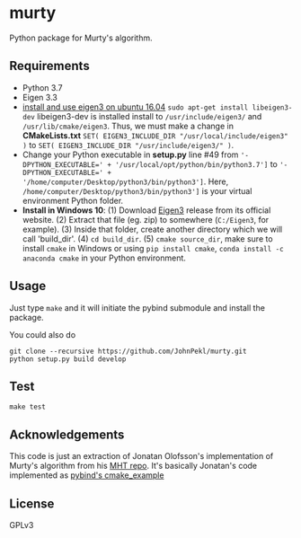 # murty

Python package for Murty's algorithm. 

## Requirements

- Python 3.7
- Eigen 3.3
-    [install and use eigen3 on ubuntu 16.04](https://kezunlin.me/post/d97b21ee/) `sudo apt-get install libeigen3-dev` libeigen3-dev is installed install to `/usr/include/eigen3/` and `/usr/lib/cmake/eigen3`. Thus, we must make a change in **CMakeLists.txt** `SET( EIGEN3_INCLUDE_DIR "/usr/local/include/eigen3" )` to `SET( EIGEN3_INCLUDE_DIR "/usr/include/eigen3/" )`.
-    Change your Python executable in **setup.py** line #49 from `'-DPYTHON_EXECUTABLE=' + '/usr/local/opt/python/bin/python3.7']` to `'-DPYTHON_EXECUTABLE=' + '/home/computer/Desktop/python3/bin/python3']`. Here, `/home/computer/Desktop/python3/bin/python3']` is your virtual environment Python folder.
-    **Install in Windows 10**: (1) Download [Eigen3](https://eigen.tuxfamily.org/) release from its official website. (2) Extract that file (eg. zip) to somewhere (`C:/Eigen3`, for example). (3) Inside that folder, create another directory which we will call 'build_dir'. (4) `cd build_dir`. (5) `cmake source_dir`, make sure to install `cmake` in Windows or using `pip install cmake`, `conda install -c anaconda cmake` in your Python environment.

## Usage

Just type `make` and it will initiate the pybind submodule
and install the package.

You could also do 
```
git clone --recursive https://github.com/JohnPekl/murty.git
python setup.py build develop
``` 

## Test

`make test`

## Acknowledgements

This code is just an extraction of Jonatan Olofsson's
implementation of Murty's algorithm from his [MHT repo](https://github.com/jonatanolofsson/mht). 
It's basically Jonatan's code implemented as [pybind's cmake_example](https://github.com/pybind/cmake_example)

## License

GPLv3
